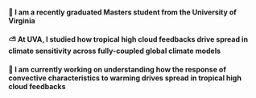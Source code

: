 
#### 🏫 I am a recently graduated Masters student from the University of Virginia 
#### ⛅ At UVA, I studied how tropical high cloud feedbacks drive spread in climate sensitivity across fully-coupled global climate models
#### 🤔 I am currently working on understanding how the response of convective characteristics to warming drives spread in tropical high cloud feedbacks


